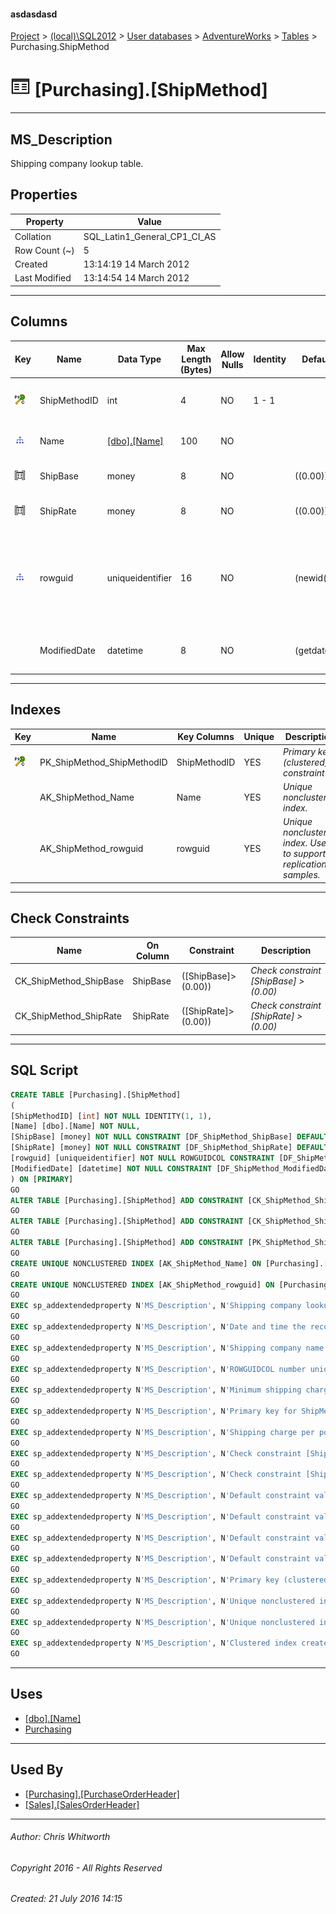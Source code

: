 #### asdasdasd

[Project](../../../../index.md) > [(local)\\SQL2012](../../../index.md) > [User databases](../../index.md) > [AdventureWorks](../index.md) > [Tables](Tables.md) > Purchasing.ShipMethod

# ![Tables](../../../../Images/Table32.png) [Purchasing].[ShipMethod]

---

## <a name="#description"></a>MS_Description

Shipping company lookup table.

## <a name="#properties"></a>Properties

| Property | Value |
|---|---|
| Collation | SQL_Latin1_General_CP1_CI_AS |
| Row Count (~) | 5 |
| Created | 13:14:19 14 March 2012 |
| Last Modified | 13:14:54 14 March 2012 |


---

## <a name="#columns"></a>Columns

| Key | Name | Data Type | Max Length (Bytes) | Allow Nulls | Identity | Default | Description |
|---|---|---|---|---|---|---|---|
| [![Cluster Primary Key PK_ShipMethod_ShipMethodID: ShipMethodID](../../../../Images/pkcluster.png)](#indexes) | ShipMethodID | int | 4 | NO | 1 - 1 |  | _Primary key for ShipMethod records._ |
| [![Indexes AK_ShipMethod_Name](../../../../Images/Index.png)](#indexes) | Name | [[dbo].[Name]](../Programmability/Types/User-Defined_Data_Types/Name.md) | 100 | NO |  |  | _Shipping company name._ |
| [![Check Constraints CK_ShipMethod_ShipBase : ([ShipBase]>(0.00))](../../../../Images/c-constraint.png)](#checkconstraints) | ShipBase | money | 8 | NO |  | ((0.00)) | _Minimum shipping charge._ |
| [![Check Constraints CK_ShipMethod_ShipRate : ([ShipRate]>(0.00))](../../../../Images/c-constraint.png)](#checkconstraints) | ShipRate | money | 8 | NO |  | ((0.00)) | _Shipping charge per pound._ |
| [![Indexes AK_ShipMethod_rowguid](../../../../Images/Index.png)](#indexes) | rowguid | uniqueidentifier | 16 | NO |  | (newid()) | _ROWGUIDCOL number uniquely identifying the record. Used to support a merge replication sample._ |
|  | ModifiedDate | datetime | 8 | NO |  | (getdate()) | _Date and time the record was last updated._ |


---

## <a name="#indexes"></a>Indexes

| Key | Name | Key Columns | Unique | Description |
|---|---|---|---|---|
| [![Cluster Primary Key PK_ShipMethod_ShipMethodID: ShipMethodID](../../../../Images/pkcluster.png)](#indexes) | PK_ShipMethod_ShipMethodID | ShipMethodID | YES | _Primary key (clustered) constraint_ |
|  | AK_ShipMethod_Name | Name | YES | _Unique nonclustered index._ |
|  | AK_ShipMethod_rowguid | rowguid | YES | _Unique nonclustered index. Used to support replication samples._ |


---

## <a name="#checkconstraints"></a>Check Constraints

| Name | On Column | Constraint | Description |
|---|---|---|---|
| CK_ShipMethod_ShipBase | ShipBase | ([ShipBase]>(0.00)) | _Check constraint [ShipBase] > (0.00)_ |
| CK_ShipMethod_ShipRate | ShipRate | ([ShipRate]>(0.00)) | _Check constraint [ShipRate] > (0.00)_ |


---

## <a name="#sqlscript"></a>SQL Script

```sql
CREATE TABLE [Purchasing].[ShipMethod]
(
[ShipMethodID] [int] NOT NULL IDENTITY(1, 1),
[Name] [dbo].[Name] NOT NULL,
[ShipBase] [money] NOT NULL CONSTRAINT [DF_ShipMethod_ShipBase] DEFAULT ((0.00)),
[ShipRate] [money] NOT NULL CONSTRAINT [DF_ShipMethod_ShipRate] DEFAULT ((0.00)),
[rowguid] [uniqueidentifier] NOT NULL ROWGUIDCOL CONSTRAINT [DF_ShipMethod_rowguid] DEFAULT (newid()),
[ModifiedDate] [datetime] NOT NULL CONSTRAINT [DF_ShipMethod_ModifiedDate] DEFAULT (getdate())
) ON [PRIMARY]
GO
ALTER TABLE [Purchasing].[ShipMethod] ADD CONSTRAINT [CK_ShipMethod_ShipBase] CHECK (([ShipBase]>(0.00)))
GO
ALTER TABLE [Purchasing].[ShipMethod] ADD CONSTRAINT [CK_ShipMethod_ShipRate] CHECK (([ShipRate]>(0.00)))
GO
ALTER TABLE [Purchasing].[ShipMethod] ADD CONSTRAINT [PK_ShipMethod_ShipMethodID] PRIMARY KEY CLUSTERED  ([ShipMethodID]) ON [PRIMARY]
GO
CREATE UNIQUE NONCLUSTERED INDEX [AK_ShipMethod_Name] ON [Purchasing].[ShipMethod] ([Name]) ON [PRIMARY]
GO
CREATE UNIQUE NONCLUSTERED INDEX [AK_ShipMethod_rowguid] ON [Purchasing].[ShipMethod] ([rowguid]) ON [PRIMARY]
GO
EXEC sp_addextendedproperty N'MS_Description', N'Shipping company lookup table.', 'SCHEMA', N'Purchasing', 'TABLE', N'ShipMethod', NULL, NULL
GO
EXEC sp_addextendedproperty N'MS_Description', N'Date and time the record was last updated.', 'SCHEMA', N'Purchasing', 'TABLE', N'ShipMethod', 'COLUMN', N'ModifiedDate'
GO
EXEC sp_addextendedproperty N'MS_Description', N'Shipping company name.', 'SCHEMA', N'Purchasing', 'TABLE', N'ShipMethod', 'COLUMN', N'Name'
GO
EXEC sp_addextendedproperty N'MS_Description', N'ROWGUIDCOL number uniquely identifying the record. Used to support a merge replication sample.', 'SCHEMA', N'Purchasing', 'TABLE', N'ShipMethod', 'COLUMN', N'rowguid'
GO
EXEC sp_addextendedproperty N'MS_Description', N'Minimum shipping charge.', 'SCHEMA', N'Purchasing', 'TABLE', N'ShipMethod', 'COLUMN', N'ShipBase'
GO
EXEC sp_addextendedproperty N'MS_Description', N'Primary key for ShipMethod records.', 'SCHEMA', N'Purchasing', 'TABLE', N'ShipMethod', 'COLUMN', N'ShipMethodID'
GO
EXEC sp_addextendedproperty N'MS_Description', N'Shipping charge per pound.', 'SCHEMA', N'Purchasing', 'TABLE', N'ShipMethod', 'COLUMN', N'ShipRate'
GO
EXEC sp_addextendedproperty N'MS_Description', N'Check constraint [ShipBase] > (0.00)', 'SCHEMA', N'Purchasing', 'TABLE', N'ShipMethod', 'CONSTRAINT', N'CK_ShipMethod_ShipBase'
GO
EXEC sp_addextendedproperty N'MS_Description', N'Check constraint [ShipRate] > (0.00)', 'SCHEMA', N'Purchasing', 'TABLE', N'ShipMethod', 'CONSTRAINT', N'CK_ShipMethod_ShipRate'
GO
EXEC sp_addextendedproperty N'MS_Description', N'Default constraint value of GETDATE()', 'SCHEMA', N'Purchasing', 'TABLE', N'ShipMethod', 'CONSTRAINT', N'DF_ShipMethod_ModifiedDate'
GO
EXEC sp_addextendedproperty N'MS_Description', N'Default constraint value of NEWID()', 'SCHEMA', N'Purchasing', 'TABLE', N'ShipMethod', 'CONSTRAINT', N'DF_ShipMethod_rowguid'
GO
EXEC sp_addextendedproperty N'MS_Description', N'Default constraint value of 0.0', 'SCHEMA', N'Purchasing', 'TABLE', N'ShipMethod', 'CONSTRAINT', N'DF_ShipMethod_ShipBase'
GO
EXEC sp_addextendedproperty N'MS_Description', N'Default constraint value of 0.0', 'SCHEMA', N'Purchasing', 'TABLE', N'ShipMethod', 'CONSTRAINT', N'DF_ShipMethod_ShipRate'
GO
EXEC sp_addextendedproperty N'MS_Description', N'Primary key (clustered) constraint', 'SCHEMA', N'Purchasing', 'TABLE', N'ShipMethod', 'CONSTRAINT', N'PK_ShipMethod_ShipMethodID'
GO
EXEC sp_addextendedproperty N'MS_Description', N'Unique nonclustered index.', 'SCHEMA', N'Purchasing', 'TABLE', N'ShipMethod', 'INDEX', N'AK_ShipMethod_Name'
GO
EXEC sp_addextendedproperty N'MS_Description', N'Unique nonclustered index. Used to support replication samples.', 'SCHEMA', N'Purchasing', 'TABLE', N'ShipMethod', 'INDEX', N'AK_ShipMethod_rowguid'
GO
EXEC sp_addextendedproperty N'MS_Description', N'Clustered index created by a primary key constraint.', 'SCHEMA', N'Purchasing', 'TABLE', N'ShipMethod', 'INDEX', N'PK_ShipMethod_ShipMethodID'
GO

```


---

## <a name="#uses"></a>Uses

* [[dbo].[Name]](../Programmability/Types/User-Defined_Data_Types/Name.md)
* [Purchasing](../Security/Schemas/Purchasing.md)


---

## <a name="#usedby"></a>Used By

* [[Purchasing].[PurchaseOrderHeader]](PurchaseOrderHeader.md)
* [[Sales].[SalesOrderHeader]](SalesOrderHeader.md)


---

###### Author:  Chris Whitworth

###### Copyright 2016 - All Rights Reserved

###### Created: 21 July 2016 14:15

